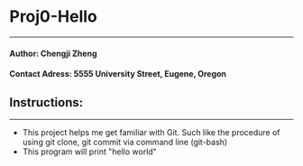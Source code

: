 # Proj0-Hello
-------------

#### Author: Chengji Zheng     
#### Contact Adress: 5555 University Street, Eugene, Oregon

## Instructions:
---------------

- This project helps me get familiar with Git. Such like the procedure of using git clone, git commit via command line (git-bash)
- This program will print "hello world"
